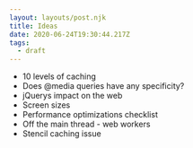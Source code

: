 ```yaml
---
layout: layouts/post.njk
title: Ideas
date: 2020-06-24T19:30:44.217Z
tags:
  - draft
---
```

* 10 levels of caching
* Does @media queries have any specificity?
* jQuerys impact on the web
* Screen sizes
* Performance optimizations checklist
* Off the main thread - web workers
* Stencil caching issue